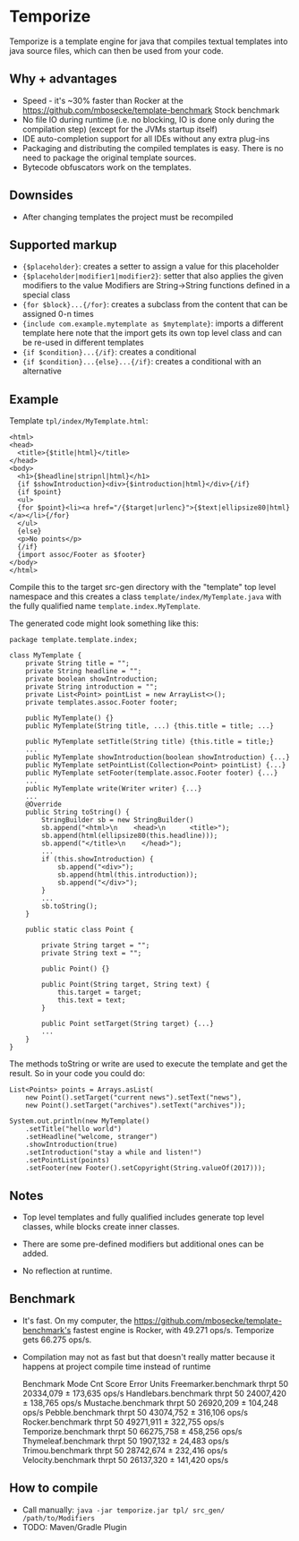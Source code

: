 # Temporize

Temporize is a template engine for java that compiles textual templates into java 
source files, which can then be used from your code.

## Why + advantages

* Speed - it's ~30% faster than Rocker at the https://github.com/mbosecke/template-benchmark 
  Stock benchmark
* No file IO during runtime (i.e. no blocking, IO is done only during the compilation step)
  (except for the JVMs startup itself)
* IDE auto-completion support for all IDEs without any extra plug-ins
* Packaging and distributing the compiled templates is easy. There is no need to 
  package the original template sources.
* Bytecode obfuscators work on the templates.

## Downsides

* After changing templates the project must be recompiled
 
## Supported markup
 
* `{$placeholder}`: creates a setter to assign a value for this placeholder
* `{$placeholder|modifier1|modifier2}`: setter that also applies the given modifiers to the value
  Modifiers are String->String functions defined in a special class
* `{for $block}...{/for}`: creates a subclass from the content that can be
 assigned 0-n times 
* `{include com.example.mytemplate as $mytemplate}`: imports a different template here
  note that the import gets its own top level class and can be re-used in different templates
* `{if $condition}...{/if}`: creates a conditional
* `{if $condition}...{else}...{/if}`: creates a conditional with an alternative

## Example

Template `tpl/index/MyTemplate.html`:

    <html>
    <head>
      <title>{$title|html}</title>
    </head>
    <body>
      <h1>{$headline|stripnl|html}</h1>
      {if $showIntroduction}<div>{$introduction|html}</div>{/if}
      {if $point} 
      <ul>
      {for $point}<li><a href="/{$target|urlenc}">{$text|ellipsize80|html}</a></li>{/for}
      </ul>
      {else}
      <p>No points</p>
      {/if}
      {import assoc/Footer as $footer}
    </body>
    </html>
    
Compile this to the target src-gen directory with the "template" top level namespace 
and this creates a class `template/index/MyTemplate.java` with the fully qualified name 
`template.index.MyTemplate`.

The generated code might look something like this:

    package template.template.index; 
    
    class MyTemplate {
        private String title = "";
        private String headline = "";
        private boolean showIntroduction;
        private String introduction = "";
        private List<Point> pointList = new ArrayList<>();
        private templates.assoc.Footer footer; 
        
        public MyTemplate() {}
        public MyTemplate(String title, ...) {this.title = title; ...}
        
        public MyTemplate setTitle(String title) {this.title = title;}
        ...
        public MyTemplate showIntroduction(boolean showIntroduction) {...}
        public MyTemplate setPointList(Collection<Point> pointList) {...}
        public MyTemplate setFooter(template.assoc.Footer footer) {...}
        ...
        public MyTemplate write(Writer writer) {...}
        ...
        @Override
        public String toString() {
            StringBuilder sb = new StringBuilder()
            sb.append("<html>\n    <head>\n      <title>");
            sb.append(html(ellipsize80(this.headline)));
            sb.append("</title>\n    </head>");
            ...
            if (this.showIntroduction) {
                sb.append("<div>");
                sb.append(html(this.introduction));
                sb.append("</div>");
            }
            ...
            sb.toString();
        }
        
        public static class Point {
        
            private String target = "";
            private String text = "";
            
            public Point() {}
            
            public Point(String target, String text) { 
                this.target = target;
                this.text = text; 
            }
            
            public Point setTarget(String target) {...}
            ...
        }
    }

The methods toString or write are used to execute the template and get the result. So
in your code you could do:

    List<Points> points = Arrays.asList(
        new Point().setTarget("current news").setText("news"),
        new Point().setTarget("archives").setText("archives"));

    System.out.println(new MyTemplate()
        .setTitle("hello world")
        .setHeadline("welcome, stranger")
        .showIntroduction(true)
        .setIntroduction("stay a while and listen!")
        .setPointList(points)
        .setFooter(new Footer().setCopyright(String.valueOf(2017)));

## Notes

* Top level templates and fully qualified includes generate top level classes,
 while blocks create inner classes.
 
* There are some pre-defined modifiers but additional ones can be added.

* No reflection at runtime.

## Benchmark

* It's fast. On my computer, the https://github.com/mbosecke/template-benchmark's 
  fastest engine is Rocker, with 49.271 ops/s. Temporize gets 66.275 ops/s.  
* Compilation may not as fast but that doesn't really matter because it happens at 
  project compile time instead of runtime
  
  
    Benchmark                     Mode  Cnt      Score     Error  Units
    Freemarker.benchmark         thrpt   50  20334,079 ± 173,635  ops/s
    Handlebars.benchmark         thrpt   50  24007,420 ± 138,765  ops/s
    Mustache.benchmark           thrpt   50  26920,209 ± 104,248  ops/s
    Pebble.benchmark             thrpt   50  43074,752 ± 316,106  ops/s
    Rocker.benchmark             thrpt   50  49271,911 ± 322,755  ops/s
    Temporize.benchmark          thrpt   50  66275,758 ± 458,256  ops/s
    Thymeleaf.benchmark          thrpt   50   1907,132 ±  24,483  ops/s
    Trimou.benchmark             thrpt   50  28742,674 ± 232,416  ops/s
    Velocity.benchmark           thrpt   50  26137,320 ± 141,420  ops/s

## How to compile

* Call manually: `java -jar temporize.jar tpl/ src_gen/ /path/to/Modifiers`
* TODO: Maven/Gradle Plugin

